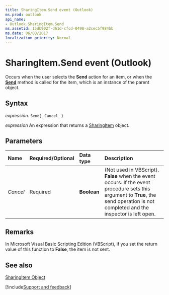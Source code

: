 ```yaml
---
title: SharingItem.Send event (Outlook)
ms.prod: outlook
api_name:
- Outlook.SharingItem.Send
ms.assetid: 15db902f-d61d-cfcd-0498-a2cec5f984bb
ms.date: 06/08/2017
localization_priority: Normal
---
```



# SharingItem.Send event (Outlook)

Occurs when the user selects the  **Send** action for an item, or when the **[Send](Outlook.SharingItem.Send(method).md)** method is called for the item, which is an instance of the parent object.


## Syntax

_expression_. `Send`( `_Cancel_` )

 _expression_ An expression that returns a [SharingItem](Outlook.SharingItem.md) object.


## Parameters



|Name|Required/Optional|Data type|Description|
|:-----|:-----|:-----|:-----|
| _Cancel_|Required| **Boolean**|(Not used in VBScript).  **False** when the event occurs. If the event procedure sets this argument to **True**, the send operation is not completed and the inspector is left open.|

## Remarks

In Microsoft Visual Basic Scripting Edition (VBScript), if you set the return value of this function to  **False**, the item is not sent.


## See also


[SharingItem Object](Outlook.SharingItem.md)

[!include[Support and feedback](~/includes/feedback-boilerplate.md)]
